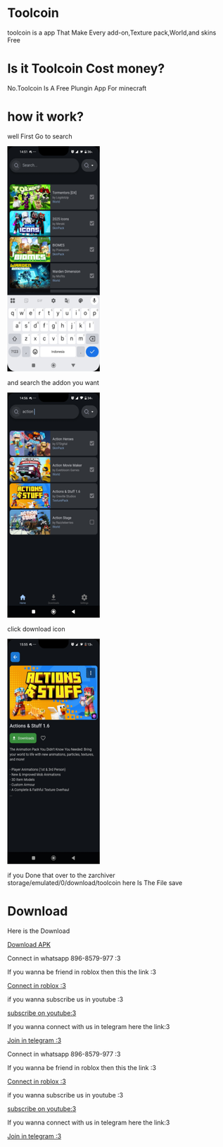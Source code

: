 <html>
  <body background="images(4).jpg">
  <h1>Toolcoin</h1>
  <p>toolcoin is a app That Make Every add-on,Texture pack,World,and skins Free</p>
  <h1>Is it Toolcoin Cost money?</h1>
  <p>No.Toolcoin Is A Free Plungin App For minecraft</p>
  <h1>how it work?</h1>
  <p>well First Go to search</p>
  <img src="posjna.jpg" width="210px" height="510px"/>
  <p>and search the addon you want</p>
  <img src="jsnsna.jpg" width="210px" height="510px" />
  <p>click download icon</p>
  <img src="idul.jpg" width="210px" height="510px" />
<p>if you Done that over to the zarchiver storage/emulated/0/download/toolcoin here Is The File save</p>
<h1>Download</h1>
<p>Here is the Download</p>
<a href="ToolCoin.apk"download>Download APK</a>
<p>Connect in whatsapp 896-8579-977 :3</p>
<p>If you wanna be friend in roblox then this the link :3</p>
<a href="https://www.roblox.com/share?code=1db53eae1e69fe4780b57f19ae388f19&type=Profile&source=ProfileShare&stamp=1757743352086" download>Connect in roblox :3</a><p>if you wanna subscribe us in youtube :3</p>
<a href="https://youtube.com/@brutal_studio?feature=shared" download>subscribe on youtube:3</a><p>If you wanna connect with us in telegram here the link:3</p>
<a href="https://t.me/+jeNobnO7N2gzZGQ1"download>Join in telegram :3</a><p>Connect in whatsapp 896-8579-977 :3</p>
<p>If you wanna be friend in roblox then this the link :3</p>
<a href="https://www.roblox.com/share?code=1db53eae1e69fe4780b57f19ae388f19&type=Profile&source=ProfileShare&stamp=1757743352086" download>Connect in roblox :3</a><p>if you wanna subscribe us in youtube :3</p>
<a href="https://youtube.com/@topickiwi?si=VeJEwZLhAc7roxHP" download>subscribe on youtube:3</a><p>If you wanna connect with us in telegram here the link:3</p>
<a href="https://t.me/KIWIINFOSERVER" download>Join in telegram :3</a>
</body>
</html>
